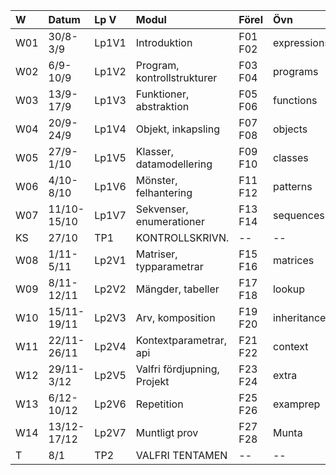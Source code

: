 | W   | Datum       | Lp V  | Modul                       | Förel   | Övn         | Lab         |
|:----|:------------|:------|:----------------------------|:--------|:------------|:------------|
| W01 | 30/8-3/9    | Lp1V1 | Introduktion                | F01 F02 | expressions | kojo        |
| W02 | 6/9-10/9    | Lp1V2 | Program, kontrollstrukturer | F03 F04 | programs    | --          |
| W03 | 13/9-17/9   | Lp1V3 | Funktioner, abstraktion     | F05 F06 | functions   | irritext    |
| W04 | 20/9-24/9   | Lp1V4 | Objekt, inkapsling          | F07 F08 | objects     | blockmole   |
| W05 | 27/9-1/10   | Lp1V5 | Klasser, datamodellering    | F09 F10 | classes     | --          |
| W06 | 4/10-8/10   | Lp1V6 | Mönster, felhantering       | F11 F12 | patterns    | blockbattle |
| W07 | 11/10-15/10 | Lp1V7 | Sekvenser, enumerationer    | F13 F14 | sequences   | shuffle     |
| KS  | 27/10       | TP1   | KONTROLLSKRIVN.             | --      | --          | --          |
| W08 | 1/11-5/11   | Lp2V1 | Matriser, typparametrar     | F15 F16 | matrices    | life        |
| W09 | 8/11-12/11  | Lp2V2 | Mängder, tabeller           | F17 F18 | lookup      | words       |
| W10 | 15/11-19/11 | Lp2V3 | Arv, komposition            | F19 F20 | inheritance | snake0      |
| W11 | 22/11-26/11 | Lp2V4 | Kontextparametrar, api      | F21 F22 | context     | snake1      |
| W12 | 29/11-3/12  | Lp2V5 | Valfri fördjupning, Projekt | F23 F24 | extra       | Projekt0    |
| W13 | 6/12-10/12  | Lp2V6 | Repetition                  | F25 F26 | examprep    | Projekt1    |
| W14 | 13/12-17/12 | Lp2V7 | Muntligt prov               | F27 F28 | Munta       | Munta       |
| T   | 8/1         | TP2   | VALFRI TENTAMEN             | --      | --          | --          |